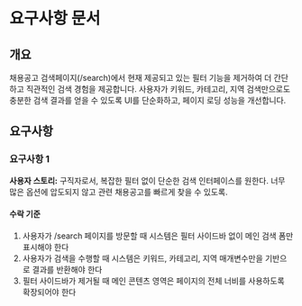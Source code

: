 # 요구사항 문서

## 개요

채용공고 검색페이지(/search)에서 현재 제공되고 있는 필터 기능을 제거하여 더 간단하고 직관적인 검색 경험을 제공합니다. 사용자가 키워드, 카테고리, 지역 검색만으로도 충분한 검색 결과를 얻을 수 있도록 UI를 단순화하고, 페이지 로딩 성능을 개선합니다.

## 요구사항

### 요구사항 1

**사용자 스토리:** 구직자로서, 복잡한 필터 없이 단순한 검색 인터페이스를 원한다. 너무 많은 옵션에 압도되지 않고 관련 채용공고를 빠르게 찾을 수 있도록.

#### 수락 기준

1. 사용자가 /search 페이지를 방문할 때 시스템은 필터 사이드바 없이 메인 검색 폼만 표시해야 한다
2. 사용자가 검색을 수행할 때 시스템은 키워드, 카테고리, 지역 매개변수만을 기반으로 결과를 반환해야 한다
3. 필터 사이드바가 제거될 때 메인 콘텐츠 영역은 페이지의 전체 너비를 사용하도록 확장되어야 한다
